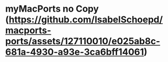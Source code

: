 # myMacPorts no Copy (https://github.com/IsabelSchoepd/macports-ports/assets/127110010/e025ab8c-681a-4930-a93e-3ca6bff14061)
